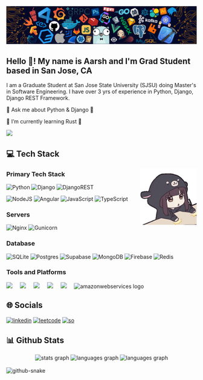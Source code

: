 <img src="assets/banner.png" />

<h2 align="left">Hello 👋! My name is Aarsh and I'm Grad Student based in San Jose, CA</h2>

I am a Graduate Student at San Jose State University (SJSU) doing Master's in Software Engineering. I have over 3 yrs of experience in Python, Django, Django REST Framework.

💬 Ask me about Python & Django 🐍

🌱 I’m currently learning Rust 🦀

<img src="https://user-images.githubusercontent.com/74038190/212284100-561aa473-3905-4a80-b561-0d28506553ee.gif">

## 💻 Tech Stack

<img align="right" height="150" src="assets/chibi-anime-angry.gif" alt="anime chibi angry" />


### Primary Tech Stack
![Python](https://img.shields.io/badge/python-3670A0?style=for-the-badge&logo=python&logoColor=ffdd54) ![Django](https://img.shields.io/badge/django-%23092E20.svg?style=for-the-badge&logo=django&logoColor=white) ![DjangoREST](https://img.shields.io/badge/DJANGO-REST-ff1709?style=for-the-badge&logo=django&logoColor=white&color=ff1709&labelColor=gray)

![NodeJS](https://img.shields.io/badge/node.js-6DA55F?style=for-the-badge&logo=node.js&logoColor=white) ![Angular](https://img.shields.io/badge/angular-%23DD0031.svg?style=for-the-badge&logo=angular&logoColor=white) ![JavaScript](https://img.shields.io/badge/javascript-%23323330.svg?style=for-the-badge&logo=javascript&logoColor=%23F7DF1E) ![TypeScript](https://img.shields.io/badge/typescript-%23007ACC.svg?style=for-the-badge&logo=typescript&logoColor=white)

### Servers

![Nginx](https://img.shields.io/badge/nginx-%23009639.svg?style=for-the-badge&logo=nginx&logoColor=white) ![Gunicorn](https://img.shields.io/badge/gunicorn-%298729.svg?style=for-the-badge&logo=gunicorn&logoColor=white)

### Database
![SQLite](https://img.shields.io/badge/sqlite-%2307405e.svg?style=for-the-badge&logo=sqlite&logoColor=white) ![Postgres](https://img.shields.io/badge/postgres-%23316192.svg?style=for-the-badge&logo=postgresql&logoColor=white) ![Supabase](https://img.shields.io/badge/Supabase-3ECF8E?style=for-the-badge&logo=supabase&logoColor=white)  ![MongoDB](https://img.shields.io/badge/MongoDB-%234ea94b.svg?style=for-the-badge&logo=mongodb&logoColor=white) ![Firebase](https://img.shields.io/badge/firebase-a08021?style=for-the-badge&logo=firebase&logoColor=ffcd34) ![Redis](https://img.shields.io/badge/redis-%23DD0031.svg?style=for-the-badge&logo=redis&logoColor=white)


### Tools and Platforms
<div align="left">
  <!-- <img src="https://cdn.jsdelivr.net/gh/devicons/devicon/icons/javascript/javascript-original.svg" height="30" alt="javascript logo"  />
  <img width="12" />
  <img src="https://cdn.jsdelivr.net/gh/devicons/devicon/icons/typescript/typescript-original.svg" height="30" alt="typescript logo"  />
  <img width="12" /> -->

  <img src="https://cdn.jsdelivr.net/gh/devicons/devicon@latest/icons/git/git-plain.svg" height="32" />
  <img width="12" />
  <img src="https://cdn.jsdelivr.net/gh/devicons/devicon@latest/icons/githubactions/githubactions-plain.svg" height="32" />
  <img width="12" />
  <img src="https://cdn.jsdelivr.net/gh/devicons/devicon@latest/icons/redis/redis-plain-wordmark.svg" height="32" />
  <img width="12" />
  <img src="https://cdn.jsdelivr.net/gh/devicons/devicon@latest/icons/docker/docker-plain-wordmark.svg" height="32" />
  <img width="12" />
  <img src="https://cdn.jsdelivr.net/gh/devicons/devicon@latest/icons/elasticsearch/elasticsearch-original.svg" height="32" />
  <img width="12" />
  <img src="https://cdn.jsdelivr.net/gh/devicons/devicon/icons/amazonwebservices/amazonwebservices-plain-wordmark.svg" height="32" alt="amazonwebservices logo"  />
</div>

## 🌐 Socials

<p align="left">
<a href="https://linkedin.com/in/aarsheth" target="blank"><img align="center" src="https://raw.githubusercontent.com/rahuldkjain/github-profile-readme-generator/master/src/images/icons/Social/linked-in-alt.svg" alt="linkedin" height="28" width="28" /></a>
<a href="https://www.leetcode.com/aasheth" target="blank"><img align="center" src="https://raw.githubusercontent.com/rahuldkjain/github-profile-readme-generator/master/src/images/icons/Social/leet-code.svg" alt="leetcode" height="28" width="28" /></a>
<a href="https://stackoverflow.com/users/11579399/wh0am1" target="blank"><img align="center" src="https://raw.githubusercontent.com/rahuldkjain/github-profile-readme-generator/master/src/images/icons/Social/stack-overflow.svg" alt="so" height="28" width="28" /></a>
</p>

## 📊 Github Stats


<!-- Made with [OSS Insight](https://ossinsight.io/) -->
<!-- <a href="https://next.ossinsight.io/widgets/official/compose-user-dashboard-stats?user_id=48444630" target="_blank" style="display: block" align="center">
  <picture>
    <source media="(prefers-color-scheme: dark)" srcset="https://next.ossinsight.io/widgets/official/compose-user-dashboard-stats/thumbnail.png?user_id=48444630&image_size=auto&color_scheme=dark" width="771" height="auto">
    <img alt="Dashboard stats of @wh0th3h3llam1" src="https://next.ossinsight.io/widgets/official/compose-user-dashboard-stats/thumbnail.png?user_id=48444630&image_size=auto&color_scheme=light" width="771" height="auto">
  </picture>
</a> -->

<div align="center">
  <img src="https://github-readme-stats.vercel.app/api?username=wh0th3h3llam1&hide_title=false&hide_rank=false&show_icons=true&include_all_commits=true&count_private=true&disable_animations=false&theme=monokai&locale=en&hide_border=true" height="150" alt="stats graph"  />
  <img src="https://github-readme-streak-stats.herokuapp.com/?user=wh0th3h3llam1&theme=monokai&hide_border=true" height="150" alt="languages graph"  />
  <img src="https://github-readme-stats.vercel.app/api/top-langs?username=wh0th3h3llam1&locale=en&hide_title=false&layout=compact&card_width=320&langs_count=5&theme=monokai&hide_border=true" height="150" alt="languages graph"  />
</div>


<br clear="both">

<!-- <img src="https://raw.githubusercontent.com/wh0th3h3llam1/wh0th3h3llam1/output/github-contribution-grid-snake-dark.svg" alt="Snake animation" /> -->

<picture>
  <source media="(prefers-color-scheme: dark)" srcset="/../output/github-snake-dark.svg" />
  <source media="(prefers-color-scheme: light)" srcset="/../output/github-snake.svg" />
  <img alt="github-snake" src="/../output/github-snake.svg" />
</picture>
